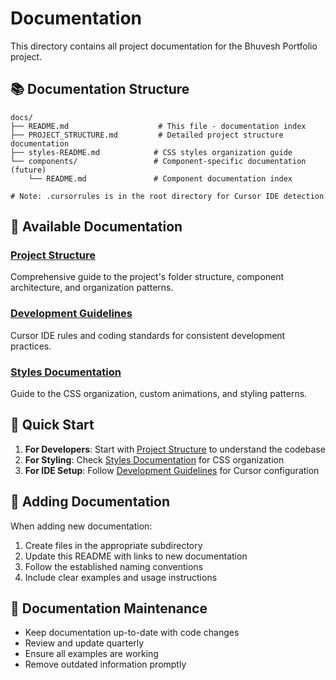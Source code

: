 # Documentation

This directory contains all project documentation for the Bhuvesh Portfolio project.

## 📚 Documentation Structure

```
docs/
├── README.md                    # This file - documentation index
├── PROJECT_STRUCTURE.md         # Detailed project structure documentation
├── styles-README.md            # CSS styles organization guide
└── components/                 # Component-specific documentation (future)
    └── README.md               # Component documentation index

# Note: .cursorrules is in the root directory for Cursor IDE detection
```

## 📖 Available Documentation

### [Project Structure](./PROJECT_STRUCTURE.md)

Comprehensive guide to the project's folder structure, component architecture, and organization patterns.

### [Development Guidelines](../.cursorrules)

Cursor IDE rules and coding standards for consistent development practices.

### [Styles Documentation](./styles-README.md)

Guide to the CSS organization, custom animations, and styling patterns.

## 🚀 Quick Start

1. **For Developers**: Start with [Project Structure](./PROJECT_STRUCTURE.md) to understand the codebase
2. **For Styling**: Check [Styles Documentation](./styles-README.md) for CSS organization
3. **For IDE Setup**: Follow [Development Guidelines](../.cursorrules) for Cursor configuration

## 📝 Adding Documentation

When adding new documentation:

1. Create files in the appropriate subdirectory
2. Update this README with links to new documentation
3. Follow the established naming conventions
4. Include clear examples and usage instructions

## 🔄 Documentation Maintenance

- Keep documentation up-to-date with code changes
- Review and update quarterly
- Ensure all examples are working
- Remove outdated information promptly
